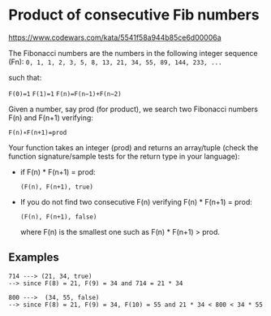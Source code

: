 # Product of consecutive Fib numbers

<https://www.codewars.com/kata/5541f58a944b85ce6d00006a>

The Fibonacci numbers are the numbers in the following integer sequence (Fn): `0, 1, 1, 2, 3, 5, 8, 13, 21, 34, 55, 89, 144, 233, ...`

such that:

`F(0)=1`
`F(1)=1`
`F(n)=F(n−1)+F(n−2)`

Given a number, say prod (for product), we search two Fibonacci numbers F(n) and F(n+1) verifying:

`F(n)∗F(n+1)=prod`

Your function takes an integer (prod) and returns an array/tuple (check the function signature/sample tests for the return type in your language):

- if F(n) * F(n+1) = prod:

  `(F(n), F(n+1), true)`

- If you do not find two consecutive F(n) verifying F(n) * F(n+1) = prod:

  `(F(n), F(n+1), false)`

  where F(n) is the smallest one such as F(n) * F(n+1) > prod.

## Examples

```text
714 ---> (21, 34, true)
--> since F(8) = 21, F(9) = 34 and 714 = 21 * 34

800 --->  (34, 55, false)
--> since F(8) = 21, F(9) = 34, F(10) = 55 and 21 * 34 < 800 < 34 * 55
```
